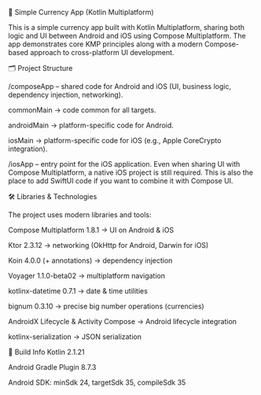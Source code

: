 📱 Simple Currency App (Kotlin Multiplatform)

This is a simple currency app built with Kotlin Multiplatform, sharing both logic and UI between Android and iOS using Compose Multiplatform.
The app demonstrates core KMP principles along with a modern Compose-based approach to cross-platform UI development.

🗂️ Project Structure

/composeApp – shared code for Android and iOS (UI, business logic, dependency injection, networking).

commonMain → code common for all targets.

androidMain → platform-specific code for Android.

iosMain → platform-specific code for iOS (e.g., Apple CoreCrypto integration).

/iosApp – entry point for the iOS application.
Even when sharing UI with Compose Multiplatform, a native iOS project is still required.
This is also the place to add SwiftUI code if you want to combine it with Compose UI.

🛠️ Libraries & Technologies

The project uses modern libraries and tools:

Compose Multiplatform 1.8.1 → UI on Android & iOS

Ktor 2.3.12 → networking (OkHttp for Android, Darwin for iOS)

Koin 4.0.0 (+ annotations) → dependency injection

Voyager 1.1.0-beta02 → multiplatform navigation

kotlinx-datetime 0.7.1 → date & time utilities

bignum 0.3.10 → precise big number operations (currencies)

AndroidX Lifecycle & Activity Compose → Android lifecycle integration

kotlinx-serialization → JSON serialization

🚀 Build Info
Kotlin 2.1.21

Android Gradle Plugin 8.7.3

Android SDK: minSdk 24, targetSdk 35, compileSdk 35
